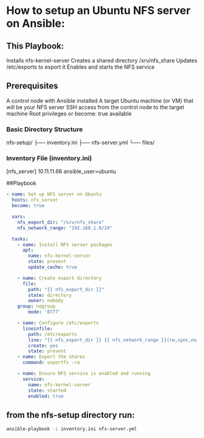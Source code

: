 # How to setup an Ubuntu NFS server on Ansible:

## This Playbook:
Installs nfs-kernel-server
Creates a shared directory /srv/nfs_share
Updates /etc/exports to export it
Enables and starts the NFS service

## Prerequisites

A control node with Ansible installed
A target Ubuntu machine (or VM) that will be your NFS server
SSH access from the control node to the target machine
Root privileges or become: true available


### Basic Directory Structure
nfs-setup/
├── inventory.ini
├── nfs-server.yml
└── files/

### Inventory File (inventory.ini)
[nfs_server]
10.11.11.66 ansible_user=ubuntu

##Playbook
```yaml
- name: Set up NFS server on Ubuntu
  hosts: nfs_server
  become: true

  vars:
    nfs_export_dir: "/srv/nfs_share"
    nfs_network_range: "192.168.1.0/24"

  tasks:
    - name: Install NFS server packages
      apt:
        name: nfs-kernel-server
        state: present
        update_cache: true

    - name: Create export directory
      file:
        path: "{{ nfs_export_dir }}"
        state: directory
        owner: nobody
	group: nogroup
        mode: '0777'

    - name: Configure /etc/exports
      lineinfile:
        path: /etc/exports
        line: "{{ nfs_export_dir }} {{ nfs_network_range }}(rw,sync,no_subtree_check)"
        create: yes
        state: present
    - name: Export the shares
      command: exportfs -ra

    - name: Ensure NFS service is enabled and running
      service:
        name: nfs-kernel-server
        state: started
        enabled: true
```

## from the nfs-setup directory run:

```bash
ansible-playbook -i inventory.ini nfs-server.yml
```


